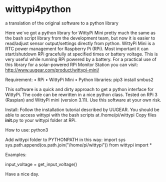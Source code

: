 # wittypi4python
a translation of the original software to a python library

Here we´ve got a python library for WittyPi Mini pretty much the same as the bash script library from the development team, but now it is easier to read/adjust sensor output/settings directly from python. 
WittyPi Mini is a RTC power management for Raspberry Pi (RPi). Most important it can start/shutdown RPi gracefully at specified times or battery voltage. 
This is very useful while running RPi powered by a battery. 
For a practical use of this library for a solar-powered RPi Monitor Station you can visit: 
http://www.uugear.com/product/wittypi-mini/

Requirement:
    • RPi
    • WittyPi Mini 
    • Python libraries: pip3 install smbus2

This software is a quick and dirty approach to get a python interface for WittyPi. The code can be rewritten in a nice python class. 
Tested on RPi 3 (Raspian) and WittyPi mini (version 3.11).
Use this software at your own risk. 


Install:
Follow the installation tutorial described by UUGEAR. 
You should be able to access wittypi with the bash scripts at /home/pi/wittypi
Copy files __init__.py to your wittypi folder at RPi. 

How to use:
python3 

Add wittypi folder to PYTHONPATH in this way:
import sys
sys.path.append(os.path.join("/home/pi/wittypi"))
from wittypi import *

Examples:

input_voltage = get_input_voltage()

Have a nice day. 
